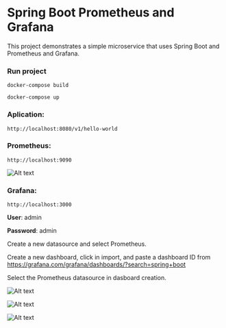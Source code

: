 # Spring Boot Prometheus and Grafana

This project demonstrates a simple microservice that uses Spring Boot and Prometheus and Grafana.

### Run project

``` docker-compose build ```

``` docker-compose up ```

### Aplication:

``` http://localhost:8080/v1/hello-world ```

### Prometheus:

``` http://localhost:9090 ```

![Alt text](docs/prometheus-target.png?raw=true "Prometheus")

### Grafana:

``` http://localhost:3000 ```

**User**: admin

**Password**: admin

Create a new datasource and select Prometheus.

Create a new dashboard, click in import, and paste a dashboard ID from https://grafana.com/grafana/dashboards/?search=spring+boot 

Select the Prometheus datasource in dasboard creation.

![Alt text](docs/grafana-1.png?raw=true "Grafana")

![Alt text](docs/grafana-2.png?raw=true "Grafana")

![Alt text](docs/grafana-3.png?raw=true "Grafana")


